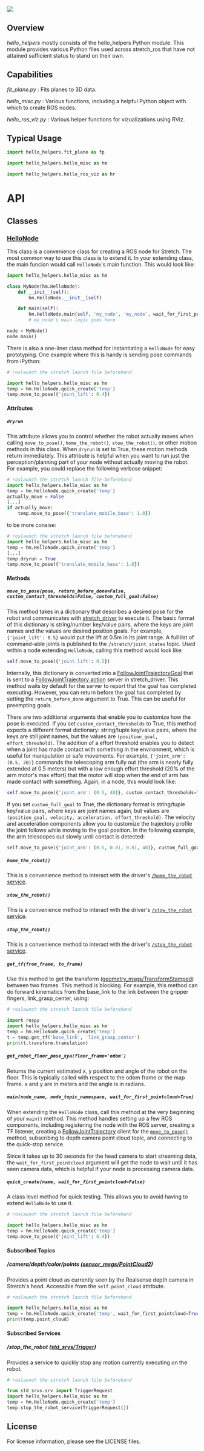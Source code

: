 ![](../images/banner.png)

## Overview

*hello_helpers* mostly consists of the hello_helpers Python module. This module provides various Python files used across stretch_ros that have not attained sufficient status to stand on their own.

## Capabilities

*fit_plane.py* : Fits planes to 3D data.

*hello_misc.py* : Various functions, including a helpful Python object with which to create ROS nodes. 

*hello_ros_viz.py* : Various helper functions for vizualizations using RViz.

## Typical Usage

```python
import hello_helpers.fit_plane as fp
```
```python
import hello_helpers.hello_misc as hm
```
```python
import hello_helpers.hello_ros_viz as hr
```

# API

## Classes

### [HelloNode](./src/hello_helpers/hello_misc.py)

This class is a convenience class for creating a ROS node for Stretch. The most common way to use this class is to extend it. In your extending class, the main funcion would call `HelloNode`'s main function. This would look like:

```python
import hello_helpers.hello_misc as hm

class MyNode(hm.HelloNode):
    def __init__(self):
        hm.HelloNode.__init__(self)

    def main(self):
        hm.HelloNode.main(self, 'my_node', 'my_node', wait_for_first_pointcloud=False)
        # my_node's main logic goes here

node = MyNode()
node.main()
```

There is also a one-liner class method for instantiating a `HelloNode` for easy prototyping. One example where this is handy is sending pose commands from iPython:

```python
# roslaunch the stretch launch file beforehand

import hello_helpers.hello_misc as hm
temp = hm.HelloNode.quick_create('temp')
temp.move_to_pose({'joint_lift': 0.4})
```

#### Attributes

##### `dryrun`

This attribute allows you to control whether the robot actually moves when calling `move_to_pose()`, `home_the_robot()`, `stow_the_robot()`, or other motion methods in this class. When `dryrun` is set to True, these motion methods return immediately. This attribute is helpful when you want to run just the perception/planning part of your node without actually moving the robot. For example, you could replace the following verbose snippet:

```python
# roslaunch the stretch launch file beforehand
import hello_helpers.hello_misc as hm
temp = hm.HelloNode.quick_create('temp')
actually_move = False
[...]
if actually_move:
    temp.move_to_pose({'translate_mobile_base': 1.0})
```

to be more consise:

```python
# roslaunch the stretch launch file beforehand
import hello_helpers.hello_misc as hm
temp = hm.HelloNode.quick_create('temp')
[...]
temp.dryrun = True
temp.move_to_pose({'translate_mobile_base': 1.0})
```

#### Methods

##### `move_to_pose(pose, return_before_done=False, custom_contact_thresholds=False, custom_full_goal=False)`

This method takes in a dictionary that describes a desired pose for the robot and communicates with [stretch_driver](../stretch_core/README.md#stretchdrivernodesstretchdriver) to execute it. The basic format of this dictionary is string/number key/value pairs, where the keys are joint names and the values are desired position goals. For example, `{'joint_lift': 0.5}` would put the lift at 0.5m in its joint range. A full list of command-able joints is published to the `/stretch/joint_states` topic. Used within a node extending `HelloNode`, calling this method would look like:

```python
self.move_to_pose({'joint_lift': 0.5})
```

Internally, this dictionary is converted into a [FollowJointTrajectoryGoal](http://docs.ros.org/en/diamondback/api/control_msgs/html/msg/FollowJointTrajectoryGoal.html) that is sent to a [FollowJointTrajectory action](http://docs.ros.org/en/noetic/api/control_msgs/html/action/FollowJointTrajectory.html) server in stretch_driver. This method waits by default for the server to report that the goal has completed executing. However, you can return before the goal has completed by setting the `return_before_done` argument to True. This can be useful for preempting goals.

There are two additional arguments that enable you to customize how the pose is executed. If you set `custom_contact_thresholds` to True, this method expects a different format dictionary: string/tuple key/value pairs, where the keys are still joint names, but the values are `(position_goal, effort_threshold)`. The addition of a effort threshold enables you to detect when a joint has made contact with something in the environment, which is useful for manipulation or safe movements. For example, `{'joint_arm': (0.5, 20)}` commands the telescoping arm fully out (the arm is nearly fully extended at 0.5 meters) but with a low enough effort threshold (20% of the arm motor's max effort) that the motor will stop when the end of arm has made contact with something. Again, in a node, this would look like:

```python
self.move_to_pose({'joint_arm': (0.5, 40)}, custom_contact_thresholds=True)
```

If you set `custom_full_goal` to True, the dictionary format is string/tuple key/value pairs, where keys are joint names again, but values are `(position_goal, velocity, acceleration, effort_threshold)`. The velocity and acceleration components allow you to customize the trajectory profile the joint follows while moving to the goal position. In the following example, the arm telescopes out slowly until contact is detected:

```python
self.move_to_pose({'joint_arm': (0.5, 0.01, 0.01, 40)}, custom_full_goal=True)
```

##### `home_the_robot()`

This is a convenience method to interact with the driver's [`/home_the_robot` service](../stretch_core/README.md#home_the_robot-std_srvstrigger).

##### `stow_the_robot()`

This is a convenience method to interact with the driver's [`/stow_the_robot` service](../stretch_core/README.md#stow_the_robot-std_srvstrigger).

##### `stop_the_robot()`

This is a convenience method to interact with the driver's [`/stop_the_robot` service](../stretch_core/README.md#stop_the_robot-std_srvstrigger).

##### `get_tf(from_frame, to_frame)`

Use this method to get the transform ([geometry_msgs/TransformStamped](https://docs.ros.org/en/noetic/api/geometry_msgs/html/msg/TransformStamped.html)) between two frames. This method is blocking. For example, this method can do forward kinematics from the base_link to the link between the gripper fingers, link_grasp_center, using:

```python
# roslaunch the stretch launch file beforehand

import rospy
import hello_helpers.hello_misc as hm
temp = hm.HelloNode.quick_create('temp')
t = temp.get_tf('base_link', 'link_grasp_center')
print(t.transform.translation)
```

##### `get_robot_floor_pose_xya(floor_frame='odom')`

Returns the current estimated x, y position and angle of the robot on the floor. This is typically called with respect to the odom frame or the map frame. x and y are in meters and the angle is in radians.

##### `main(node_name, node_topic_namespace, wait_for_first_pointcloud=True)`

When extending the `HelloNode` class, call this method at the very beginning of your `main()` method. This method handles setting up a few ROS components, including registering the node with the ROS server, creating a TF listener, creating a [FollowJointTrajectory](http://docs.ros.org/en/noetic/api/control_msgs/html/action/FollowJointTrajectory.html) client for the [`move_to_pose()`](#movetoposepose-returnbeforedonefalse-customcontactthresholdsfalse-customfullgoalfalse) method, subscribing to depth camera point cloud topic, and connecting to the quick-stop service.

Since it takes up to 30 seconds for the head camera to start streaming data, the `wait_for_first_pointcloud` argument will get the node to wait until it has seen camera data, which is helpful if your node is processing camera data.

##### `quick_create(name, wait_for_first_pointcloud=False)`

A class level method for quick testing. This allows you to avoid having to extend `HelloNode` to use it.

```python
# roslaunch the stretch launch file beforehand

import hello_helpers.hello_misc as hm
temp = hm.HelloNode.quick_create('temp')
temp.move_to_pose({'joint_lift': 0.4})
```

#### Subscribed Topics

##### /camera/depth/color/points ([sensor_msgs/PointCloud2](http://docs.ros.org/en/noetic/api/sensor_msgs/html/msg/PointCloud2.html))

Provides a point cloud as currently seen by the Realsense depth camera in Stretch's head. Accessible from the `self.point_cloud` attribute.

```python
# roslaunch the stretch launch file beforehand

import hello_helpers.hello_misc as hm
temp = hm.HelloNode.quick_create('temp', wait_for_first_pointcloud=True)
print(temp.point_cloud)
```

#### Subscribed Services

##### /stop_the_robot ([std_srvs/Trigger](https://docs.ros.org/en/noetic/api/std_srvs/html/srv/Trigger.html))

Provides a service to quickly stop any motion currently executing on the robot.

```python
# roslaunch the stretch launch file beforehand

from std_srvs.srv import TriggerRequest
import hello_helpers.hello_misc as hm
temp = hm.HelloNode.quick_create('temp')
temp.stop_the_robot_service(TriggerRequest())
```

## License

For license information, please see the LICENSE files. 
